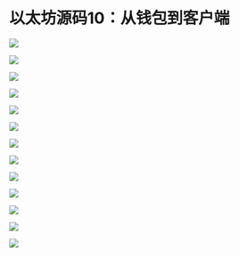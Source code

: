 # 以太坊源码10：从钱包到客户端

![](https://i.imgur.com/aY2hp0o.png)

![](https://i.imgur.com/Zya1WAx.png)

![](https://i.imgur.com/zo0xGmZ.png)

![](https://i.imgur.com/izTsEeh.png)


![](https://i.imgur.com/9Irc0Mq.png)

![](https://i.imgur.com/dmkbCd8.png)


![](https://i.imgur.com/K6phRqx.png)


![](https://i.imgur.com/V6eHC3I.png)

![](https://i.imgur.com/YRid3qu.png)

![](https://i.imgur.com/Y7gdvYs.png)

![](https://i.imgur.com/hIRMNkC.png)

![](https://i.imgur.com/fCEGgjx.png)

![](https://i.imgur.com/jUoSem0.png)